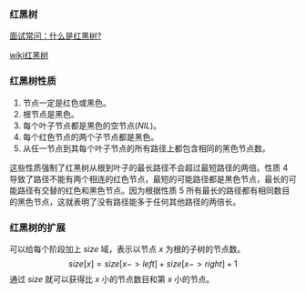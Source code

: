 ### 红黑树
[面试常问：什么是红黑树?](https://blog.csdn.net/qq_36610462/article/details/83277524)

[wiki红黑树](https://zh.wikipedia.org/wiki/%E7%BA%A2%E9%BB%91%E6%A0%91)

### 红黑树性质
1. 节点一定是红色或黑色。
2. 根节点是黑色。
3. 每个叶子节点都是黑色的空节点($NIL$)。
4. 每个红色节点的两个子节点都是黑色。
5. 从任一节点到其每个叶子节点的所有路径上都包含相同的黑色节点数。

这些性质强制了红黑树从根到叶子的最长路径不会超过最短路径的两倍。性质 $4$ 导致了路径不能有两个相连的红色节点，最短的可能路径都是黑色节点，最长的可能路径有交替的红色和黑色节点。因为根据性质 $5$ 所有最长的路径都有相同数目的黑色节点，这就表明了没有路径能多于任何其他路径的两倍长。

### 红黑树的扩展
可以给每个阶段加上 $size$ 域，表示以节点 $x$ 为根的子树的节点数。
$$
size[x] = size[x->left]+size[x->right]+1
$$
通过 $size$ 就可以获得比 $x$ 小的节点数目和第 $x$ 小的节点。
